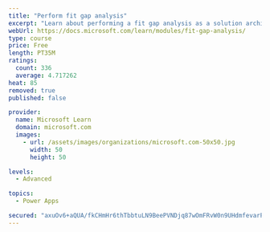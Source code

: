 ```yaml
---
title: "Perform fit gap analysis"
excerpt: "Learn about performing a fit gap analysis as a solution architect for Dynamics 365 and Microsoft Power Platform."
webUrl: https://docs.microsoft.com/learn/modules/fit-gap-analysis/
type: course
price: Free
length: PT35M
ratings:
  count: 336
  average: 4.717262
heat: 85
removed: true
published: false

provider:
  name: Microsoft Learn
  domain: microsoft.com
  images:
    - url: /assets/images/organizations/microsoft.com-50x50.jpg
      width: 50
      height: 50

levels:
  - Advanced

topics:
  - Power Apps

secured: "axuOv6+aQUA/fkCHmHr6thTbbtuLN9BeePVNDjq87wOmFRvW0n9UHdmfevarPuLAnnpDO5J0cWg5AbWWNdzzCf6xPpwF22A6/eSz7y3c/weaj4yy8f+UtFOxMzqd12Uzy87CuAz2RVwbbr4ylPJ8zKJ9q+bWuoeiMtWjoPU6CsmYJA+QOynRGJyOQi9G8e/tjpuHwuRdPcvj/pJ+VCVp2pEPSCRs1lGRd7FABDBojquBVXRcuLeBhu4K7Wjt1R+I/T84FyBVCmDNxoh7By7XcIwBPsuEn2Dyd0CFyvAbgnpVKQI6r0i7M239SukTaHknsy7GHdLfJl23tVhg6NsJ0qkIUil4NzAdiphYiCm94LOJfxUWAqvNaOicakM+YuuTL9rmb7FGcz5pdtGrFgG+KLZKQd8FYMDG2Meh8PCeW/M=;bYcgTFj5zJ0yUlhSY1beVw=="
---
```


